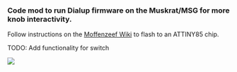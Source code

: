 ### Code mod to run Dialup firmware on the Muskrat/MSG for more knob interactivity. 

Follow instructions on the [Moffenzeef Wiki](https://github.com/moffenzeefmodular/MSG/wiki) to flash to an ATTINY85 chip.

TODO: Add functionality for switch

![](https://github.com/moffenzeefmodular/dialup/blob/master/DIAL-UP-STICKER-01.png)
